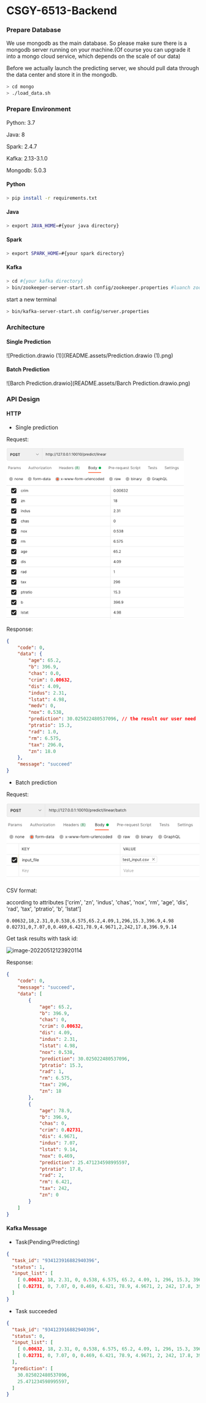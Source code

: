 # CSGY-6513-Backend

### Prepare Database
We use mongodb as the main database. So please make sure there is a mongodb server running on your machine.(Of course you can upgrade it into a mongo cloud service, which depends on the scale of our data)

Before we actually launch the predicting server, we should pull data through the data center and store it in the mongodb.

```bash
> cd mongo
> ./load_data.sh
```



### Prepare Environment

Python: 3.7

Java: 8

Spark: 2.4.7

Kafka: 2.13-3.1.0

Mongodb: 5.0.3

#### Python

```bash
> pip install -r requirements.txt
```

#### Java

```bash
> export JAVA_HOME=#{your java directory}
```

#### Spark

```bash
> export SPARK_HOME=#{your spark directory}
```

#### Kafka

```bash
> cd #{your kafka directory}
> bin/zookeeper-server-start.sh config/zookeeper.properties #luanch zookeeper for kafka broker coordination
```

start a new terminal

```bash
> bin/kafka-server-start.sh config/server.properties
```



### Architecture

#### Single Prediction

![Prediction.drawio (1)](README.assets/Prediction.drawio (1).png)

#### Batch Prediction

![Barch Prediction.drawio](README.assets/Barch Prediction.drawio.png)

### API Design

#### HTTP

- Single prediction

Request:

<img src="README.assets/image-20220512122216565.png" alt="image-20220512122216565" style="zoom:80%;" />

Response:

```json
{
    "code": 0,
    "data": {
        "age": 65.2,
        "b": 396.9,
        "chas": 0.0,
        "crim": 0.00632,
        "dis": 4.09,
        "indus": 2.31,
        "lstat": 4.98,
        "medv": 0,
        "nox": 0.538,
        "prediction": 30.025022480537096, // the result our user need 
        "ptratio": 15.3,
        "rad": 1.0,
        "rm": 6.575,
        "tax": 296.0,
        "zn": 18.0
    },
    "message": "succeed"
}
```



- Batch prediction

Request:

![image-20220512122320329](README.assets/image-20220512122320329.png)

CSV format:

according to attributes ['crim', 'zn', 'indus', 'chas', 'nox', 'rm', 'age', 'dis', 'rad', 'tax', 'ptratio', 'b', 'lstat']

```
0.00632,18,2.31,0,0.538,6.575,65.2,4.09,1,296,15.3,396.9,4.98
0.02731,0,7.07,0,0.469,6.421,78.9,4.9671,2,242,17.8,396.9,9.14
```



Get task results with task id:

![image-20220512123920114](/Users/xiuwenli/Document/nyu/2022Spring/bigdata/CSGY-6513-Backend/README.assets/image-20220512123920114.png)

Response:

```json
{
    "code": 0,
  	"message": "succeed",
    "data": [
        {
            "age": 65.2,
            "b": 396.9,
            "chas": 0,
            "crim": 0.00632,
            "dis": 4.09,
            "indus": 2.31,
            "lstat": 4.98,
            "nox": 0.538,
            "prediction": 30.025022480537096,
            "ptratio": 15.3,
            "rad": 1,
            "rm": 6.575,
            "tax": 296,
            "zn": 18
        },
        {
            "age": 78.9,
            "b": 396.9,
            "chas": 0,
            "crim": 0.02731,
            "dis": 4.9671,
            "indus": 7.07,
            "lstat": 9.14,
            "nox": 0.469,
            "prediction": 25.471234598995597,
            "ptratio": 17.8,
            "rad": 2,
            "rm": 6.421,
            "tax": 242,
            "zn": 0
        }
    ]
}
```



#### Kafka Message

- Task(Pending/Predicting)

```json
{
  "task_id": "934123916882940396",
  "status": 1,
  "input_list": [ 
    [ 0.00632, 18, 2.31, 0, 0.538, 6.575, 65.2, 4.09, 1, 296, 15.3, 396.9, 4.98 ], 
    [ 0.02731, 0, 7.07, 0, 0.469, 6.421, 78.9, 4.9671, 2, 242, 17.8, 396.9, 9.14 ],
  ]
}
```

- Task succeeded

```json
{
  "task_id": "934123916882940396",
  "status": 0,
  "input_list": [ 
    [ 0.00632, 18, 2.31, 0, 0.538, 6.575, 65.2, 4.09, 1, 296, 15.3, 396.9, 4.98 ], 
    [ 0.02731, 0, 7.07, 0, 0.469, 6.421, 78.9, 4.9671, 2, 242, 17.8, 396.9, 9.14 ],
  ],
  "prediction": [
    30.025022480537096,
    25.471234598995597,
  ]
}
```

